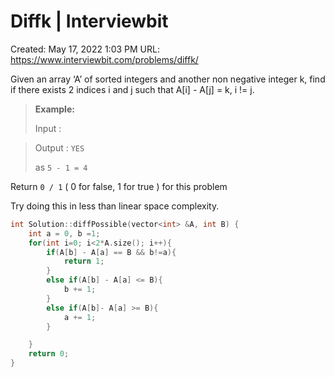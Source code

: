 # Diffk | Interviewbit

Created: May 17, 2022 1:03 PM
URL: https://www.interviewbit.com/problems/diffk/

Given an array ‘A’ of sorted integers and another non negative integer k, find if there exists 2 indices i and j such that A[i] - A[j] = k, i != j.

> 
> 
> 
> **Example:**
> 
> Input :
> 

> 
> 
> 
> Output : `YES`
> 
> as `5 - 1 = 4`
> 

Return `0 / 1` ( 0 for false, 1 for true ) for this problem

Try doing this in less than linear space complexity.

```cpp
int Solution::diffPossible(vector<int> &A, int B) {
    int a = 0, b =1;
    for(int i=0; i<2*A.size(); i++){
        if(A[b] - A[a] == B && b!=a){
            return 1;
        }
        else if(A[b] - A[a] <= B){
            b += 1;
        }
        else if(A[b]- A[a] >= B){
            a += 1;
        }

    }
    return 0;
}
```